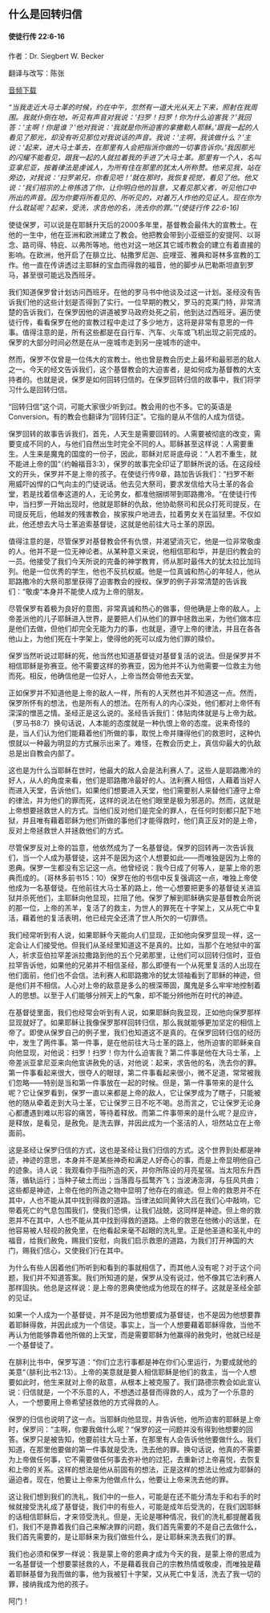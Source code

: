 ﻿## 什么是回转归信

#### 使徒行传 22:6-16

作者：Dr. Siegbert W. Becker

翻译与改写：陈张

[音频下载](https://dlink.host/1drv/aHR0cHM6Ly8xZHJ2Lm1zL3UvcyFBaW5LWUhaYVJhLW5tVUNzMzJ6Zk1ORGRsYkl6P2U9R2hISWVk.mp3) 

*“当我走近大马士革的时候，约在中午，忽然有一道大光从天上下来，照射在我周围。我就仆倒在地，听见有声音对我说：‘扫罗！扫罗！你为什么迫害我？’我回答：‘主啊！你是谁？’他对我说：‘我就是你所迫害的拿撒勒人耶稣。’跟我一起的人看见了那光，却没有听见那位对我说话的声音。我说：‘主啊，我该做什么？’主说：‘起来，进大马士革去，在那里有人会把指派你做的一切事告诉你。’我因那光的闪耀不能看见，跟我一起的人就拉着我的手进了大马士革。那里有一个人，名叫亚拿尼亚，按着律法是虔诚人，为所有住在那里的犹太人所称赞。他来见我，站在旁边，对我说：‘扫罗弟兄，你看见吧！’就在那时，我恢复视觉，看见了他。他又说：‘我们祖宗的上帝拣选了你，让你明白他的旨意，又看见那义者，听见他口中所出的声音。因为你要将所看见的、所听见的，对着万人作他的见证人。现在你为什么耽延呢？起来，受洗，求告他的名，洗去你的罪。’”(使徒行传 22:6-16)*

使徒保罗，可以说是在耶稣升天后的2000多年里，基督教会最伟大的宣教士。在他的一生中，他在亚洲和欧洲建立了教会。他把教会带到小亚细亚的安提阿、以哥念、路司得、特庇、以弗所等地。他也对这一地区其它城市教会的建立有着直接的影响。在欧洲，他开启了在腓立比、帖撒罗尼迦、庇哩亚、雅典和哥林多宣教的工作。他一直在传讲透过主耶稣的宝血而得救的福音，他的脚步从巴勒斯坦直到罗马，甚至很可能远及西班牙。

我们知道保罗曾计划访问西班牙。在他的罗马书中他谈及过这一计划。圣经没有告诉我们他的这些计划是否得到了实行。一位早期的教父，罗马的克莱门特，非常清楚的告诉我们，在保罗因他的讲道被罗马政府处死之前，他到达过西班牙。遍历使徒行传，看看保罗在他的宣教过程中走过了多少地方，这将是非常有意思的一件事。值得注意的是，所有这些都是在自行车、汽车、火车或飞机出现之前完成的。保罗的大部分时间必然是在从一座城市走到另一座城市的途中。

然而，保罗不仅曾是一位伟大的宣教士。他也曾是教会历史上最坏和最邪恶的敌人之一。今天的经文告诉我们，这个基督教会的大迫害者，是如何成为基督教的大支持者的。也就是说，保罗是如何回转归信的。在保罗回转归信的故事中，我们将学习什么是回转归信。

“回转归信”这个词，可能大家很少听到过。教会用的也不多。它的英语是Conversion。有的教会也翻译为”回转归正”。它指的是从不信的人成为信徒。

保罗回转的故事告诉我们，首先，人天生是需要回转的。人需要被彻底的改变，需要变成不同的人，与他们自然出生时完全不同的人。耶稣甚至这样说：人需要重生。人生来是魔鬼的国度的一份子，因此，耶稣对尼哥底母说：“人若不重生，就不能进上帝的国“（约翰福音3:3），保罗的故事完全印证了耶稣所说的话。在这段经文的开头，保罗并不是上帝的孩子。在使徒行传9章，路加告诉我们：“扫罗不断用威吓凶悍的口气向主的门徒说话。他去见大祭司，要求发信给大马士革的各会堂，若是找着信奉这道的人，无论男女，都准他捆绑带到耶路撒冷。“在使徒行传中，当扫罗一开始出现时，他就是耶稣的仇敌，他协助祭司和民众打死司提反，在司提反死后，他越发的残害教会，挨家挨户地进去，拉着男女关在监狱里。不仅如此，他还想去大马士革追索基督徒，这就是他前往大马士革的原因。

值得注意的是，尽管保罗对基督教会怀有仇恨，并渴望消灭它，他是一位非常敬虔的人。他并不是一位无神论者。从某种意义来说，他相信耶和华，并是旧约教会的一员。他接受了我们今天所说的完备的神学教育，师从那时最伟大的犹太拉比加玛列。他是一位优秀的学生，他也不反抗权威。他是一位真诚和热心的年轻人，他从耶路撒冷的大祭司那里获得了迫害教会的授权。保罗的例子非常清楚的告诉我们：“敬虔“本身并不能使人成为上帝的朋友。

尽管保罗有着极为良好的意图，非常真诚和热心的做事，但他确是上帝的敌人。上帝差派他的儿子耶稣进入世界，是要把人们从他们的罪中拯救出来，为他们做本应是他们去做，但他们却完全无能为力的事，也就是，遵守上帝的律法，并且在各各他山上，为他们死在十字架上，使得他的死可以成为他们罪的赎价。

保罗当然听说过耶稣的死，他当然也知道基督徒对基督复活的说法。但是保罗并不相信耶稣是弥赛亚。他不需要这样的弥赛亚，因为他并不认为他需要一位救主为他而死。相反，他确信他是一位好人，上帝当然会带他去天堂。

正如保罗并不知道他是上帝的敌人一样，所有的人天然也并不知道这一点。然而，保罗所怀有的想法，也是所有人的想法。在所有人的内心深处，他们都对上帝怀有深深的憎恶之情。圣经正是这么说的。圣经告诉我们：体贴肉体就是与上帝为敌。（罗马书8:7）换句话说，人本能的态度就是一种仇恨上帝的态度。说来奇怪的是，当人们认为他们能藉着他们所做的事，取悦上帝并赚得他们的救恩时，这种仇恨就以一种最为明显的方式展示出来了。难怪，在教会历史上，真信仰最大的仇敌总是出自教会内部了。

这也是为什么当耶稣在世时，他最大的敌人会是法利赛人了。这些人是耶路撒冷的好人，从人的角度来看，他们是耶路撒冷最好的人。法利赛人相信，人藉着当好人而进入天堂，告诉他们，如果他们想要进入天堂，他们需要别人来替他们遵守上帝的律法，并为他们的罪而死，这样的说法在他们眼里是极为邪恶的。然而，这就是上帝想要拯救世人的方式。当他们反对他们是完全的罪人，在任何时刻都只配下地狱，并且唯有藉着耶稣为他们所做的事他们才能得救时，他们真正反对的是上帝，反对上帝拯救世人并拯救他们的方式。

尽管保罗反对上帝的旨意，他依然成为了一名基督徒。保罗的回转再一次告诉我们，当一个人成为基督徒，这并不是因为这个人想要如此——而唯独是因为上帝的恩典。保罗一生都没有忘记这一点。他曾经说：我今日成了何等人，是蒙上帝的恩典而成的。（哥林多前书15：10）保罗在他的书信中反复强调这一点，唯独上帝使他成为一名基督徒。在他前往大马士革的路上，他一心想要把更多的基督徒关进监狱并杀死他们，主耶稣向他显现，拦阻了他。保罗了解到耶稣确实是基督教会所说的那一位，上帝的羔羊，复活了的救主，为世人的罪死在十字架上，又从死亡中复活，藉着他的复活表明，他已经完全还清了世人所欠的一切罪债。

我们经常听到有人说，如果耶稣今天能向人们显现，正如他向保罗显现一样，这一定会让人们接受他。但我们从圣经里知道这不是真的。比如，当那个在地狱中的富人，祈求亚伯拉罕差派拉撒路到他的五个兄弟那里，让他们可以回转归信时，亚伯拉罕告诉他，如果他的兄弟并不相信圣经，那么即便有一个从死里复活的人出现在他们面前，他们也不会信。法利赛人和耶路撒冷的犹太领袖看到了耶稣的神迹，但是他们并不相信。人心对上帝的敌意是多么的根深蒂固，魔鬼是多么牢牢地控制着人的思想。以至于人们能够分辨天上的气象，却不能分辨他所在时代的神迹。

在基督徒里面，我们也经常会听到有人说，如果耶稣向我显现，正如他向保罗那样显现就好了。如果耶稣让我像保罗那样回转归信，那么我就能够更加坚定的相信上帝了。即使从保罗自己的例子里，我们也知道这不是真的。在保罗回转归信的经历中，发生了两件事。第一件事，是在他前往大马士革的路上，他所迫害的耶稣亲自向他显现，对他说：扫罗！扫罗！你为什么迫害我？第二件事是他在大马士革，上帝差派亚拿尼亚来向他宣讲赦免的话，对他说：起来，求告他的名，洗去你的罪。第一件事看起来很大，很夺人的眼球，第二件事看起来很小，微不足道，常常被我们忽略——特别是当和第一件事放在一起的时候。但是，第一件事带来的是什么呢？它让保罗看到，保罗一直以来都是上帝的敌人，它让保罗成为了瞎子，只能被他的随从牵着走到大马士革，它让保罗三日不吃不喝。总而言之，它让保罗无论身心都遭遇到难以形容的痛苦，等待着释放。而第二件事带来的是什么呢？是应许，是释放，是看见，是赦免。是洗去罪，并因此成为一个圣洁的人，坦然站立在上帝面前。

这是圣经让保罗归信的方式，这也是圣经让我们归信的方式。这个世界到处都是神迹，神迹的意思，本身并不是某些神奇和满足人好奇心的事，而是上帝显明他自己的迹象。诗人说：我观看你手指所造的天，并你所陈设的月亮星宿。当太阳东升西落，循轨运行；当种子破土而出；当落霞与孤鹜齐飞；当波涛澎湃，与狂风共曲；这些都是神迹，上帝在他的所造之物中显明了他存在的痕迹。但上帝的救恩并不在其中，人也不能从其中找到得救的道路。当律法如同黄钟大吕在我们心中敲响，它带着死亡的气息包围我们，使我们恐惧，让我们战兢，这同样是神迹。但上帝的救恩并不在其中，人也不能从其中找到得救的道路。上帝的救恩在他微小的话里，在他容易被人轻视的赦免里，在他看起来毫不起眼的洗礼里。正是他圣道和圣礼中的福音，给我们赦免，赐我们安慰，向我们启示救恩的道路，为我们打开神国的大门，赐我们信心，又使我们行在其中。

为什么有些人因着他们所听到和看到的事就相信了，而其他人没有呢？对于这个问题，我们并不知道答案。我们所知道的是，保罗从没有说过，他不像其它法利赛人那样固执。他总是这样说：是上帝的恩典使他成为他现在的样子。这就是圣经全部的见证。

如果一个人成为一个基督徒，并不是因为他想要成为基督徒，也不是因为他想要靠着耶稣得救，并因此成为一个信徒。事实上，当一个人想要藉着耶稣得救，当他不再认为他能够靠着他所做的上天堂，而是需要耶稣为他赢得的赦免时，他就已经是一个基督徒了。

在腓利比书中，保罗写道：“你们立志行事都是神在你们心里运行，为要成就他的美意“（腓利比书2:13）。上帝的美意就是要人相信耶稣是他们的救主，当一个人想要如此时，他生来就对上帝的敌意，从根本上被克服了。我们路德宗教会如此宣认说：归信就是，一个不乐意的人，不想透过基督而得救的人，成为了一个乐意的人，一个想要用上帝希望拯救他的方式得救的人。

保罗的归信也说明了这一点。当耶稣向他显现，并告诉他，他所迫害的耶稣是上帝时，保罗问：“主啊，你要我做什么呢？“保罗的这一问题并没有得到他想要的回答。保罗只是被告知，他要前往大马士革，在那里有人会告诉他他要做什么。我们知道，在那里他要做的第一件事就是受洗，洗去他的罪。换句话说，他真的不需要为上帝做任何事，它不需要做任何事去弥补他的过犯，去重新讨上帝喜悦，去恢复和上帝的关系。这样的想法是他从前固有的想法，正是这样的想法让他成为耶稣的逼迫者。现在，他要让上帝来为他做点什么，他要让上帝来洗去他的罪。

这让我们想到我们的洗礼，我们中的一些人，可能是在还不能分清左手和右手的时候就接受洗礼成了基督徒，我们中的有些人，可能是成年后受洗的，在我们因耶稣的话相信耶稣后，才来领受洗礼。但是，无论是哪种情况，我们的洗礼都提醒着我们，我们不是靠着我们自己来解决罪的问题，我们首先需要的不是自己去做什么，我们首先需要的，是让耶稣来为我们做些什么，是让耶稣来洗去我们的罪。

我们也必须和保罗一样说：我是蒙上帝的恩典才成为今天的我，是蒙上帝的恩成为一名基督徒一个想要蒙拯救的人，不是藉着我自己的宗教热情或敬虔，而唯独是藉着耶稣基督为我而做的事，他为我被钉十字架，又从死亡中复活，洗去了我一切的罪，接纳我成为他的孩子。

阿门！